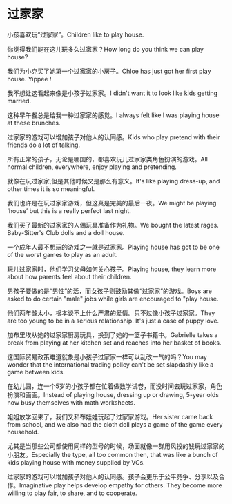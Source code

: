 # 过家家

<p><span class="chinese">小孩喜欢玩“过家家”。</span><span class="english">Children like to play house.</span></p>

<p><span class="chinese">你觉得我们能在这儿玩多久过家家？</span><span class="english">How long do you think we can play house?</span></p>

<p><span class="chinese">我们为小克买了她第一个过家家的小房子。</span><span class="english">Chloe has just got her first play house. Yippee !</span></p>

<p><span class="chinese">我不想让这看起来像是小孩子过家家。</span><span class="english">I didn't want it to look like kids getting married.</span></p>

<p><span class="chinese">这种早午餐总是给我一种过家家的感觉。</span><span class="english">I always felt like I was playing house at these brunches.</span></p>

<p><span class="chinese">过家家的游戏可以增加孩子对他人的认同感。</span><span class="english">Kids who play pretend with their friends do a lot of talking.</span></p>

<p><span class="chinese">所有正常的孩子，无论是哪国的，都喜欢玩儿过家家类角色扮演的游戏。</span><span class="english">All normal children, everywhere, enjoy playing and pretending.</span></p>

<p><span class="chinese">就像在玩过家家,但是其他时候又是那么有意义。</span><span class="english">It's like playing dress-up, and other times it is so meaningful.</span></p>

<p><span class="chinese">我们也许是在玩过家家游戏，但这真是完美的最后一夜。</span><span class="english">We might be playing ‘house’ but this is a really perfect last night.</span></p>

<p><span class="chinese">我们买了最新的过家家的人偶玩具准备作为礼物。</span><span class="english">We bought the latest rages. Baby-Sitter's Club dolls and a doll house.</span></p>

<p><span class="chinese">一个成年人最不想玩的游戏之一就是过家家。</span><span class="english">Playing house has got to be one of the worst games to play as an adult.</span></p>

<p><span class="chinese">玩儿过家家时，他们学习父母如何关心孩子。</span><span class="english">Playing house, they learn more about how parents feel about their children.</span></p>

<p><span class="chinese">男孩子要做的是“男性”的活，而女孩子则鼓励其做“过家家”的游戏。</span><span class="english">Boys are asked to do certain "male" jobs while girls are encouraged to "play house.</span></p>

<p><span class="chinese">他们两年龄太小，根本谈不上什么严肃的爱情。只不过像小孩子过家家。</span><span class="english">They are too young to be in a serious relationship. It's just a case of puppy love.</span></p>

<p><span class="chinese">加布里埃从她的过家家厨房玩具，换到了她的一篮子书籍中。</span><span class="english">Gabrielle takes a break from playing at her kitchen set and reaches into her basket of books.</span></p>

<p><span class="chinese">这国际贸易政策难道就象是小孩子过家家一样可以乱改一气的吗？</span><span class="english">You may wonder that the international trading policy can't be set slapdashly like a game between kids.</span></p>

<p><span class="chinese">在幼儿园，连一个5岁的小孩子都在忙着做数学试卷，而没时间去玩过家家，角色扮演和画画。</span><span class="english">Instead of playing house, dressing up or drawing, 5-year olds now busy themselves with math worksheets.</span></p>

<p><span class="chinese">姐姐放学回来了，我们又和布娃娃玩起了过家家游戏。</span><span class="english">Her sister came back from school, and we also had the cloth doll plays a game of the game every household.</span></p>

<p><span class="chinese">尤其是当那些公司都使用同样的型号的时候，场面就像一群用风投的钱玩过家家的小朋友。</span><span class="english">Especially the type, all too common then, that was like a bunch of kids playing house with money supplied by VCs.</span></p>

<p><span class="chinese">过家家的游戏可以增加孩子对他人的认同感。孩子会更乐于公平竞争、分享以及合作。</span><span class="english">Imaginative play helps develop empathy for others. They become more willing to play fair, to share, and to cooperate.</span></p>

